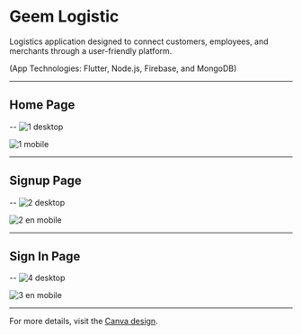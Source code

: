 # Geem Logistic

Logistics application designed to connect customers, employees, and merchants through a user-friendly platform.

(App Technologies: Flutter, Node.js, Firebase, and MongoDB)

---

## Home Page
--
![1 desktop](https://github.com/TaimaHamadneh/Geem-Logistic-/assets/98472054/523bf09a-b25a-4e24-a37d-eef95ad0d4a2)

![1 mobile](https://github.com/TaimaHamadneh/Geem-Logistic-/assets/98472054/bdc334b3-2341-44d6-813b-6d9cc6b05371)

---

## Signup Page
--
![2 desktop](https://github.com/TaimaHamadneh/Geem-Logistic-/assets/98472054/03232653-9857-432f-bced-1e8b60b577ea)

![2 en mobile](https://github.com/TaimaHamadneh/Geem-Logistic-/assets/98472054/827d44d9-662d-4ae4-a3c7-3f22fefe70d6)

---

## Sign In Page
--
![4 desktop](https://github.com/TaimaHamadneh/Geem-Logistic-/assets/98472054/ad9af9d3-cc84-4093-ba78-b7ff93f34f98)

![3 en mobile](https://github.com/TaimaHamadneh/Geem-Logistic-/assets/98472054/3f29b837-9137-431e-b006-c3797d6d4d61)

---

For more details, visit the [Canva design](https://www.canva.com/design/DAGGEoJXcks/JCxo6AS43czIDnMBNGMM6Q/edit?utm_content=DAGGEoJXcks&utm_campaign=designshare&utm_medium=link2&utm_source=sharebutton).
